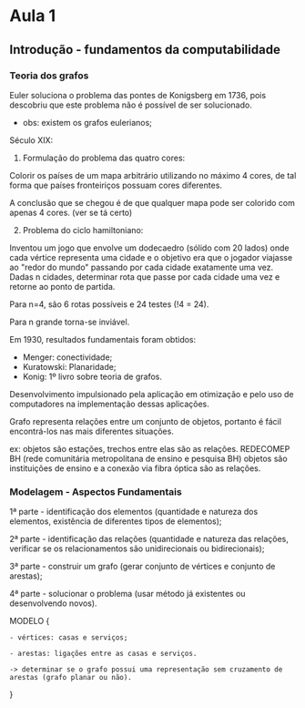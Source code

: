 # Aula 1

## Introdução - fundamentos da computabilidade

### Teoria dos grafos

Euler soluciona o problema das pontes de Konigsberg em 1736, pois descobriu que este problema não é possível de ser solucionado. 
- obs: existem os grafos eulerianos; 

Século XIX: 

1. Formulação do problema das quatro cores:

Colorir os países de um mapa arbitrário utilizando no máximo 4 cores, de tal forma que países fronteiriços possuam cores diferentes.

A conclusão que se chegou é de que qualquer mapa pode ser colorido com apenas 4 cores. (ver se tá certo)

2. Problema do ciclo hamiltoniano:

Inventou um jogo que envolve um dodecaedro (sólido com 20 lados) onde cada vértice representa uma cidade e o objetivo era que o jogador viajasse ao "redor do mundo" passando por cada cidade exatamente uma vez. Dadas n cidades, determinar rota que passe por cada cidade uma vez e retorne ao ponto de partida. 

Para n=4, são 6 rotas possíveis e 24 testes (!4 = 24).

Para n grande torna-se inviável.

Em 1930, resultados fundamentais foram obtidos:

- Menger: conectividade;
- Kuratowski: Planaridade;
- Konig: 1º livro sobre teoria de grafos.

Desenvolvimento impulsionado pela aplicação em otimização e pelo uso de computadores na implementação dessas aplicações.

Grafo representa relações entre um conjunto de objetos, portanto é fácil encontrá-los nas mais diferentes situações.

ex: objetos são estações, trechos entre elas são as relações.
REDECOMEP BH (rede comunitária metropolitana de ensino e pesquisa BH) 
objetos são instituições de ensino e a conexão via fibra óptica são as relações. 

### Modelagem - Aspectos Fundamentais

1ª parte - identificação dos elementos (quantidade e natureza dos elementos, existência de diferentes tipos de elementos); 

2ª parte - identificação das relações (quantidade e natureza das relações, verificar se os relacionamentos são unidirecionais ou bidirecionais); 

3ª parte - construir um grafo (gerar conjunto de vértices e conjunto de arestas); 

4ª parte - solucionar o problema (usar método já existentes ou desenvolvendo novos).

MODELO {

    - vértices: casas e serviços;

    - arestas: ligações entre as casas e serviços. 

    -> determinar se o grafo possui uma representação sem cruzamento de arestas (grafo planar ou não).
}